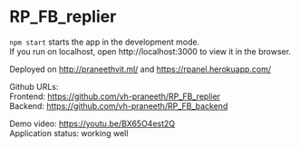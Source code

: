 # RP_FB_replier

`npm start` starts the app in the development mode. \
If you run on localhost, open http://localhost:3000 to view it in the browser.

Deployed on http://praneethvit.ml/
and
https://rpanel.herokuapp.com/

Github URLs: \
   Frontend: https://github.com/vh-praneeth/RP_FB_replier \
   Backend: https://github.com/vh-praneeth/RP_FB_backend

Demo video: https://youtu.be/BX65O4est2Q \
Application status: working well

